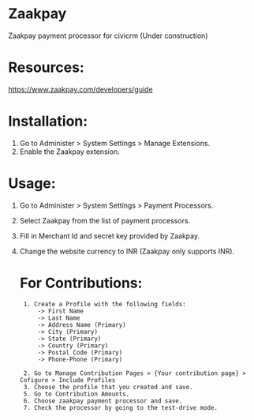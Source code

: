 Zaakpay
=======

Zaakpay payment processor for civicrm (Under construction)

Resources:
==========

https://www.zaakpay.com/developers/guide

Installation:
============

1. Go to Administer > System Settings > Manage Extensions.
2. Enable the Zaakpay extension.

Usage:
=====

1. Go to Administer > System Settings > Payment Processors.
2. Select Zaakpay from the list of payment processors.
3. Fill in Merchant Id and secret key provided by Zaakpay.
4. Change the website currency to INR (Zaakpay only supports INR).

	For Contributions:
	=================
		1. Create a Profile with the following fields:
			-> First Name
			-> Last Name
			-> Address Name (Primary)
			-> City (Primary)
			-> State (Primary)
			-> Country (Primary)
			-> Postal Code (Primary)
			-> Phone-Phone (Primary)
			
		2. Go to Manage Contribution Pages > {Your contribution page} > Cofigure > Include Profiles
		3. Choose the profile that you created and save.
		5. Go to Contribution Amounts.
		6. Choose zaakpay payment processor and save.
		7. Check the processor by going to the test-drive mode.
		
		

